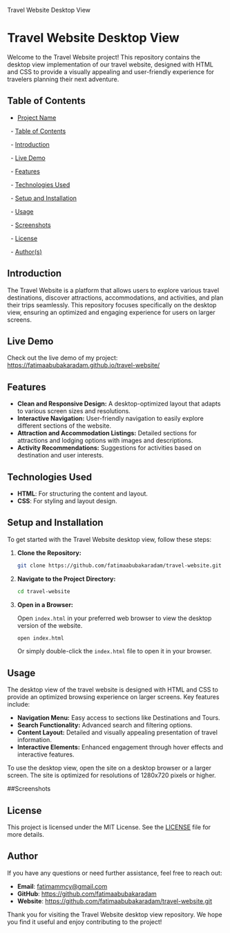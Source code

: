 Travel Website Desktop View
# Travel Website Desktop View

Welcome to the Travel Website project! This repository contains the desktop view implementation of our travel website, designed with HTML and CSS to provide a visually appealing and user-friendly experience for travelers planning their next adventure.

## Table of Contents

- [Project Name](#project-name)

  - [Table of Contents](#table-of-contents)

  - [Introduction](#introduction)

  - [Live Demo](#live-demo)

  - [Features](#features)

  - [Technologies Used](#technologies-used)

  - [Setup and Installation](#setup-and-installation)

  - [Usage](#usage)

  - [Screenshots](#screenshots)

  - [License](#license)

  - [Author(s)](#authors)

## Introduction

The Travel Website is a platform that allows users to explore various travel destinations, discover attractions, accommodations, and activities, and plan their trips seamlessly. This repository focuses specifically on the desktop view, ensuring an optimized and engaging experience for users on larger screens.

## Live Demo

Check out the live demo of my project:  https://fatimaabubakaradam.github.io/travel-website/


## Features

- **Clean and Responsive Design:** A desktop-optimized layout that adapts to various screen sizes and resolutions.
- **Interactive Navigation:** User-friendly navigation to easily explore different sections of the website.
- **Attraction and Accommodation Listings:** Detailed sections for attractions and lodging options with images and descriptions.
- **Activity Recommendations:** Suggestions for activities based on destination and user interests.

## Technologies Used

- **HTML**: For structuring the content and layout.
- **CSS**: For styling and layout design.

## Setup and Installation

To get started with the Travel Website desktop view, follow these steps:

1. **Clone the Repository:**

   ```bash
   git clone https://github.com/fatimaabubakaradam/travel-website.git 
   ```

2. **Navigate to the Project Directory:**

   ```bash
   cd travel-website
   ```

3. **Open in a Browser:**

   Open `index.html` in your preferred web browser to view the desktop version of the website.

   ```bash
   open index.html
   ```

   Or simply double-click the `index.html` file to open it in your browser.

  ## Usage

The desktop view of the travel website is designed with HTML and CSS to provide an optimized browsing experience on larger screens. Key features include:

- **Navigation Menu:** Easy access to sections like Destinations and Tours.
- **Search Functionality:** Advanced search and filtering options.
- **Content Layout:** Detailed and visually appealing presentation of travel information.
- **Interactive Elements:** Enhanced engagement through hover effects and interactive features.

To use the desktop view, open the site on a desktop browser or a larger screen. The site is optimized for resolutions of 1280x720 pixels or higher.

##Screenshots

## License

This project is licensed under the MIT License. See the [LICENSE](LICENSE) file for more details.

## Author

If you have any questions or need further assistance, feel free to reach out:

- **Email**: fatimammcy@gmail.com
- **GitHub**: https://github.com/fatimaabubakaradam
- **Website**: https://github.com/fatimaabubakaradam/travel-website.git

Thank you for visiting the Travel Website desktop view repository. We hope you find it useful and enjoy contributing to the project!







